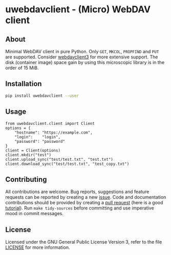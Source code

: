 # uwebdavclient - (Micro) WebDAV client

## About

Minimal WebDAV client in pure Python. Only `GET`, `MKCOL`, `PROPFIND`
and `PUT` are supported. Consider
[webdavclient3](https://pypi.org/project/webdavclient3) for more
extensive support.  The disk (container image) space gain by using
this microscopic library is in the order of 15 MiB.

## Installation

```bash
pip install uwebdavclient --user
```

## Usage

    from uwebdavclient.client import Client
    options = {
        "hostname": "https://example.com",
        "login":    "login",
        "password": "password"
    }
    client = Client(options)
    client.mkdir("test")
	client.upload_sync("test/test.txt", "test.txt")
    client.download_sync("test/test.txt", "test_copy.txt")

## Contributing

All contributions are welcome. Bug reports, suggestions and feature
requests can be reported by creating a new
[issue](https://github.com/ptrktn/uwebdavclient/issues). Code and documentation
contributions should be provided by creating a [pull
request](https://github.com/ptrktn/uwebdavclient/pulls) (here is a good
[tutorial](https://www.dataschool.io/how-to-contribute-on-github/)).
Run `make tidy-sources` before committing and use imperative mood in
commit messages.

## License

Licensed under the GNU General Public License Version 3, refer to the
file [LICENSE](LICENSE) for more information.
